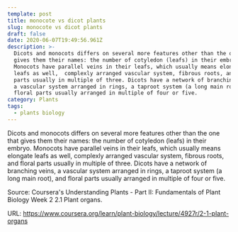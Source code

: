 ```yaml
---
template: post
title: monocote vs dicot plants
slug: monocote vs dicot plants
draft: false
date: 2020-06-07T19:49:56.961Z
description: >-
  Dicots and monocots differs on several more features other than the one that
  gives them their names: the number of cotyledon (leafs) in their embryo.
  Monocots have parallel veins in their leafs, which usually means elongate
  leafs as well,  complexly arranged vascular system, fibrous roots, and floral
  parts usually in multiple of three. Dicots have a network of branching veins,
  a vascular system arranged in rings, a taproot system (a long main root), and
  floral parts usually arranged in multiple of four or five.
category: Plants
tags:
  - plants biology
---
```

Dicots and monocots differs on several more features other than the one that gives them their names: the number of cotyledon (leafs) in their embryo. Monocots have parallel veins in their leafs, which usually means elongate leafs as well,  complexly arranged vascular system, fibrous roots, and floral parts usually in multiple of three. Dicots have a network of branching veins, a vascular system arranged in rings, a taproot system (a long main root), and floral parts usually arranged in multiple of four or five.



Source: Coursera's Understanding Plants - Part II: Fundamentals of Plant Biology Week 2
2.1 Plant organs.

URL: <https://www.coursera.org/learn/plant-biology/lecture/4927r/2-1-plant-organs>